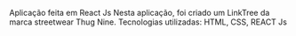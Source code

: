 Aplicação feita em React Js
Nesta aplicação, foi criado um LinkTree da marca streetwear Thug Nine. </h2>
Tecnologias utilizadas: HTML, CSS, REACT Js </h3>
